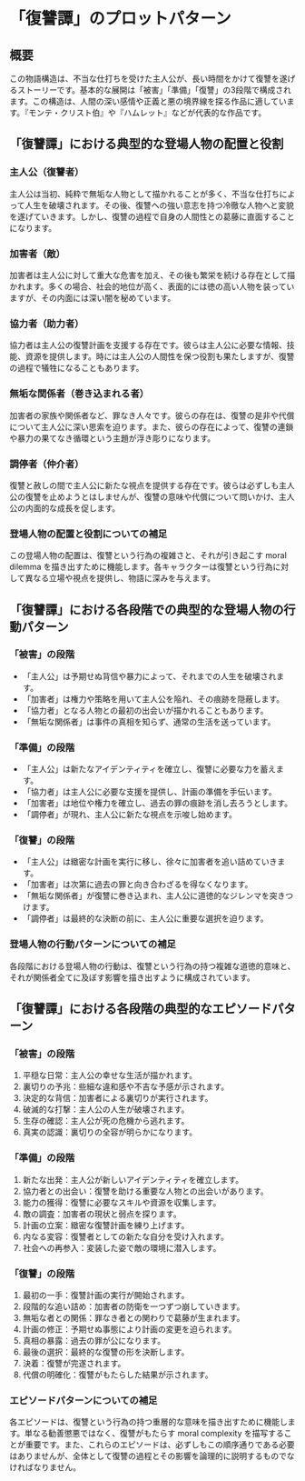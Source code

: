 # 「復讐譚」のプロットパターン

## 概要

この物語構造は、不当な仕打ちを受けた主人公が、長い時間をかけて復讐を遂げるストーリーです。基本的な展開は「被害」「準備」「復讐」の3段階で構成されます。この構造は、人間の深い感情や正義と悪の境界線を探る作品に適しています。『モンテ・クリスト伯』や『ハムレット』などが代表的な作品です。

## 「復讐譚」における典型的な登場人物の配置と役割

### 主人公（復讐者）

主人公は当初、純粋で無垢な人物として描かれることが多く、不当な仕打ちによって人生を破壊されます。その後、復讐への強い意志を持つ冷徹な人物へと変貌を遂げていきます。しかし、復讐の過程で自身の人間性との葛藤に直面することになります。

### 加害者（敵）

加害者は主人公に対して重大な危害を加え、その後も繁栄を続ける存在として描かれます。多くの場合、社会的地位が高く、表面的には徳の高い人物を装っていますが、その内面には深い闇を秘めています。

### 協力者（助力者）

協力者は主人公の復讐計画を支援する存在です。彼らは主人公に必要な情報、技能、資源を提供します。時には主人公の人間性を保つ役割も果たしますが、復讐の過程で犠牲になることもあります。

### 無垢な関係者（巻き込まれる者）

加害者の家族や関係者など、罪なき人々です。彼らの存在は、復讐の是非や代償について主人公に深い思索を迫ります。また、彼らの存在によって、復讐の連鎖や暴力の果てなき循環という主題が浮き彫りになります。

### 調停者（仲介者）

復讐と赦しの間で主人公に新たな視点を提供する存在です。彼らは必ずしも主人公の復讐を止めようとはしませんが、復讐の意味や代償について問いかけ、主人公の内面的な成長を促します。

### 登場人物の配置と役割についての補足

この登場人物の配置は、復讐という行為の複雑さと、それが引き起こす moral dilemma を描き出すために機能します。各キャラクターは復讐という行為に対して異なる立場や視点を提供し、物語に深みを与えます。

## 「復讐譚」における各段階での典型的な登場人物の行動パターン

### 「被害」の段階

* 「主人公」は予期せぬ背信や暴力によって、それまでの人生を破壊されます。
* 「加害者」は権力や策略を用いて主人公を陥れ、その痕跡を隠蔽します。
* 「協力者」となる人物との最初の出会いが描かれることもあります。
* 「無垢な関係者」は事件の真相を知らず、通常の生活を送っています。

### 「準備」の段階

* 「主人公」は新たなアイデンティティを確立し、復讐に必要な力を蓄えます。
* 「協力者」は主人公に必要な支援を提供し、計画の準備を手伝います。
* 「加害者」は地位や権力を確立し、過去の罪の痕跡を消し去ろうとします。
* 「調停者」が現れ、主人公に新たな視点を示唆し始めます。

### 「復讐」の段階

* 「主人公」は緻密な計画を実行に移し、徐々に加害者を追い詰めていきます。
* 「加害者」は次第に過去の罪と向き合わざるを得なくなります。
* 「無垢な関係者」が復讐に巻き込まれ、主人公に道徳的なジレンマを突きつけます。
* 「調停者」は最終的な決断の前に、主人公に重要な選択を迫ります。

### 登場人物の行動パターンについての補足

各段階における登場人物の行動は、復讐という行為の持つ複雑な道徳的意味と、それが関係者全てに及ぼす影響を描き出すように構成されています。

## 「復讐譚」における各段階の典型的なエピソードパターン

### 「被害」の段階
1. 平穏な日常：主人公の幸せな生活が描かれます。
2. 裏切りの予兆：些細な違和感や不吉な予感が示されます。
3. 決定的な背信：加害者による裏切りが実行されます。
4. 破滅的な打撃：主人公の人生が破壊されます。
5. 生存の確認：主人公が死の危機から逃れます。
6. 真実の認識：裏切りの全容が明らかになります。

### 「準備」の段階
1. 新たな出発：主人公が新しいアイデンティティを確立します。
2. 協力者との出会い：復讐を助ける重要な人物との出会いがあります。
3. 能力の獲得：復讐に必要なスキルや資源を収集します。
4. 敵の調査：加害者の現状と弱点を探ります。
5. 計画の立案：緻密な復讐計画を練り上げます。
6. 内なる変容：復讐者としての新たな自分を受け入れます。
7. 社会への再参入：変装した姿で敵の環境に潜入します。

### 「復讐」の段階
1. 最初の一手：復讐計画の実行が開始されます。
2. 段階的な追い詰め：加害者の防衛を一つずつ崩していきます。
3. 無垢な者との関係：罪なき者との関わりで葛藤が生まれます。
4. 計画の修正：予期せぬ事態により計画の変更を迫られます。
5. 真相の暴露：過去の罪が公になります。
6. 最後の選択：最終的な復讐の形を決断します。
7. 決着：復讐が完遂されます。
8. 代償の明確化：復讐がもたらした結果が示されます。

### エピソードパターンについての補足

各エピソードは、復讐という行為の持つ重層的な意味を描き出すために機能します。単なる勧善懲悪ではなく、復讐がもたらす moral complexity を描写することが重要です。また、これらのエピソードは、必ずしもこの順序通りである必要はありませんが、全体として復讐の過程とその影響を論理的に説明するものでなければなりません。